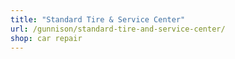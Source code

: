 ```yaml
---
title: "Standard Tire & Service Center"
url: /gunnison/standard-tire-and-service-center/
shop: car repair
---
```

